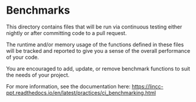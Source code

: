 # Benchmarks

This directory contains files that will be run via continuous testing either
nightly or after committing code to a pull request. 

The runtime and/or memory usage of the functions defined in these files will be
tracked and reported to give you a sense of the overall performance of your code.

You are encouraged to add, update, or remove benchmark functions to suit the needs
of your project.

For more information, see the documentation here: https://lincc-ppt.readthedocs.io/en/latest/practices/ci_benchmarking.html